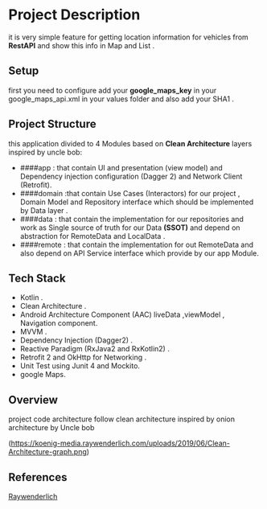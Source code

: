 # Project Description
  it is very simple feature for getting location information for vehicles  from **RestAPI** and show this info in Map and List .


## Setup
first you need to configure add your **google_maps_key** in your google_maps_api.xml in your values folder and also add your SHA1 .

## Project Structure
this application divided to 4 Modules based on **Clean Architecture** layers inspired by uncle bob:
* ####app : that contain UI and presentation (view model) and Dependency injection configuration (Dagger 2) and Network Client (Retrofit).
* ####domain :that contain Use Cases (Interactors) for our project , Domain Model and Repository interface which should be implemented by Data layer .
* ####data : that contain the implementation for our repositories and work as Single source of truth for our Data **(SSOT)** and depend on abstraction for RemoteData and LocalData .
* ####remote : that contain the implementation for out RemoteData and also depend on API Service interface which provide by our app Module.

## Tech Stack
* Kotlin .
* Clean Architecture .
* Android Architecture Component (AAC) liveData ,viewModel , Navigation component.
* MVVM .
* Dependency Injection (Dagger2) .
* Reactive Paradigm (RxJava2 and RxKotlin2) .
* Retrofit 2 and OkHttp for Networking .
* Unit Test using Junit 4 and Mockito.
* google Maps.

## Overview
project code architecture follow clean architecture inspired by onion architecture by Uncle bob

(https://koenig-media.raywenderlich.com/uploads/2019/06/Clean-Architecture-graph.png)



## References
[Raywenderlich](https://www.raywenderlich.com/3595916-clean-architecture-tutorial-for-android-getting-started)





